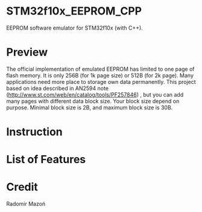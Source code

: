 # STM32f10x_EEPROM_CPP
EEPROM software emulator for STM32f10x (with C++).

# Preview

The official implementation of emulated EEPROM has limited to one page of flash memory. It is only 256B (for 1k page size) or 512B (for 2k page). Many applications need more place to storage own data permanently.
This project based on idea described in AN2594 note (http://www.st.com/web/en/catalog/tools/PF257846) , but you can add many pages with different data block size. Your block size depend on purpose. Minimal block size is 2B, and maximum block size is 30B. 

# Instruction

# List of Features

# Credit

Radomir Mazoń
